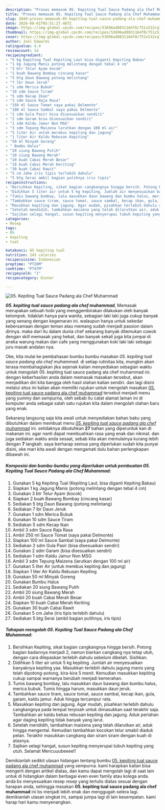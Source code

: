 ```yaml
---
description: "Proses memasak 05. Kepiting Tual Sauce Padang ala Chef Muhammad yang Lezat"
title: "Proses memasak 05. Kepiting Tual Sauce Padang ala Chef Muhammad yang Lezat"
slug: 2049-proses-memasak-05-kepiting-tual-sauce-padang-ala-chef-muhammad-yang-lezat
date: 2020-08-01T05:51:27.487Z
image: https://img-global.cpcdn.com/recipes/53696ad8031164f0/751x532cq70/05-kepiting-tual-sauce-padang-ala-chef-muhammad-foto-resep-utama.jpg
thumbnail: https://img-global.cpcdn.com/recipes/53696ad8031164f0/751x532cq70/05-kepiting-tual-sauce-padang-ala-chef-muhammad-foto-resep-utama.jpg
cover: https://img-global.cpcdn.com/recipes/53696ad8031164f0/751x532cq70/05-kepiting-tual-sauce-padang-ala-chef-muhammad-foto-resep-utama.jpg
author: Joel Edwards
ratingvalue: 4.4
reviewcount: 14
recipeingredient:
- "5 kg Kepiting Tual Kepiting Laut bisa diganti Kepiting Bakau"
- "1 kg Jagung Manis potong melintang dengan tebal 4 cm"
- "3 btr Telur Ayam kocok"
- "2 buah Bawang Bombay cincang kasar"
- "5 btg Daun Bawang potong melintang"
- "7 lbr Daun Jeruk"
- "1 sdm Merica Bubuk"
- "10 sdm Sauce Tiram"
- "5 sdm Kecap Ikan"
- "3 sdm Sauce Raja Rasa"
- "250 ml Sauce Tomat saya pakai Delmonte"
- "100 ml Sauce Sambal saya pakai Delmonte"
- "2 sdm Gula Pasir bisa disesuaikan sendiri"
- "2 sdm Garam bisa disesuaikan sendiri"
- "1 sdm Kaldu Jamur Non MSG"
- "3 sdm Tepung Maizena larutkan dengan 100 ml air"
- "5 liter Air untuk merebus kepiting dan jagung"
- "1 liter Air Kaldu Rebusan Kepiting"
- "50 ml Minyak Goreng"
- " Bumbu Halus"
- "20 siung Bawang Putih"
- "20 siung Bawang Merah"
- "20 buah Cabai Merah Besar"
- "10 buah Cabai Merah Keriting"
- "30 buah Cabai Rawit"
- "5 cm Jahe iris tipis terlebih dahulu"
- "5 btg Serai ambil bagian putihnya iris tipis"
recipeinstructions:
- "Bersihkan Kepiting, sikat bagian cangkangnya hingga bersih. Potong bagian badannya menjadi 2, namun biarkan cangkang nya tetap utuh, dengan cara dilepaskan terlebih dahulu sebelum dibelah. Sisihkan."
- "Didihkan 5 liter air untuk 5 kg kepiting. Jumlah air menyesuaikan banyaknya kepiting yaa. Masukkan terlebih dahulu jagung manis yang telah dipotong-potong, kira-kira 5 menit. Kemudian masukkan kepiting cukup sampai warnanya berubah menjadi kemerahan."
- "Tumis bawang bombay, lalu masukkan daun bawang dan bumbu halus, merica bubuk. Tumis hingga harum, masukkan daun jeruk."
- "Tambahkan sauce tiram, sauce tomat, sauce sambal, kecap ikan, gula, garam, kaldu jamur. Aduk hingga tercampur rata."
- "Masukkan kepiting dan jagung. Agar mudah, pisahkan terlebih dahulu cangkangnya pada tempat terpisah untuk dimasukkan saat terakhir saja. Tambahkan air kaldu bekas rebusan kepiting dan jagung. Aduk perlahan agar daging kepiting tidak banyak yang larut."
- "Setelah mendidih, tambahkan maizena yang telah dilarutkan air, aduk hingga mengental. Kemudian tambahkan kocokan telur smabil diaduk pelan. Terakhir masukkan cangkang dan siram siram dengan kuah di atasnya."
- "Sajikan selagi hangat, susun kepiting menyerupai tubuh kepiting yang utuh. Selamat Mencuuubeeee!!"
categories:
- Resep
tags:
- 05
- kepiting
- tual

katakunci: 05 kepiting tual 
nutrition: 243 calories
recipecuisine: Indonesian
preptime: "PT20M"
cooktime: "PT47M"
recipeyield: "1"
recipecategory: Dinner

---
```



![05. Kepiting Tual Sauce Padang ala Chef Muhammad](https://img-global.cpcdn.com/recipes/53696ad8031164f0/751x532cq70/05-kepiting-tual-sauce-padang-ala-chef-muhammad-foto-resep-utama.jpg)

<b><i>05. kepiting tual sauce padang ala chef muhammad</i></b>, Memasak merupakan sebuah hobi yang menggembirakan dilakukan oleh banyak kelompok. tidaklah hanya para wanita, sebagian laki laki juga cukup banyak yang senang dengan kegemaran ini. walaupun hanya untuk sekedar kebersamaan dengan teman atau memang sudah menjadi passion dalam dirinya. maka dari itu dalam dunia chef sekarang banyak ditemukan cowok dengan skill memasak yang hebat, dan banyak sekali juga kita jumpai di aneka warung makan dan cafe yang menggunakan koki laki laki sebagai juru masak andalan nya.



Oke, kita mulai ke pembahasan bumbu bumbu masakan <i>05. kepiting tual sauce padang ala chef muhammad</i>. di setiap rutinitas kita, mungkin akan terasa membahagiakan jika sejenak kalian menyediakan sebagian waktu untuk mengolah 05. kepiting tual sauce padang ala chef muhammad ini. dengan keberhasilan anda dalam memasak masakan tersebut, akan menjadikan diri kita bangga oleh hasil olahan kalian sendiri. dan lagi disini melalui situs ini kalian akan memiliki rujukan untuk mengolah masakan <u>05. kepiting tual sauce padang ala chef muhammad</u> tersebut menjadi menu yang yummy dan sempurna, oleh sebab itu catat alamat laman ini di komputer anda sebagai salah satu rujukan kita dalam mengolah olahan baru yang enak.


Sekarang langsung saja kita awali untuk menyediakan bahan baku yang dibutuhkan dalam membuat menu <u><i>05. kepiting tual sauce padang ala chef muhammad</i></u> ini. setidaknya dibutuhkan <b>27</b> bahan yang diperuntuk kan di makanan ini. agar nanti dapat membuahkan rasa yang enak dan nikmat. dan juga sediakan waktu anda sesaat, sebab kita akan memulainya kurang lebih dengan <b>7</b> langkah. saya berharap semua yang diperlukan sudah kita punyai disini, oke mari kita awali dengan mengamati dulu bahan perlengkapan dibawah ini.

<!--inarticleads1-->

##### Komposisi dan bumbu-bumbu yang diperlukan untuk pembuatan 05. Kepiting Tual Sauce Padang ala Chef Muhammad:

1. Gunakan 5 kg Kepiting Tual (Kepiting Laut, bisa diganti Kepiting Bakau)
1. Siapkan 1 kg Jagung Manis (potong melintang dengan tebal 4 cm)
1. Gunakan 3 btr Telur Ayam (kocok)
1. Siapkan 2 buah Bawang Bombay (cincang kasar)
1. Sediakan 5 btg Daun Bawang (potong melintang)
1. Sediakan 7 lbr Daun Jeruk
1. Gunakan 1 sdm Merica Bubuk
1. Gunakan 10 sdm Sauce Tiram
1. Sediakan 5 sdm Kecap Ikan
1. Ambil 3 sdm Sauce Raja Rasa
1. Ambil 250 ml Sauce Tomat (saya pakai Delmonte)
1. Siapkan 100 ml Sauce Sambal (saya pakai Delmonte)
1. Sediakan 2 sdm Gula Pasir (bisa disesuaikan sendiri)
1. Gunakan 2 sdm Garam (bisa disesuaikan sendiri)
1. Sediakan 1 sdm Kaldu Jamur Non MSG
1. Ambil 3 sdm Tepung Maizena (larutkan dengan 100 ml air)
1. Gunakan 5 liter Air (untuk merebus kepiting dan jagung)
1. Siapkan 1 liter Air Kaldu Rebusan Kepiting
1. Gunakan 50 ml Minyak Goreng
1. Gunakan  Bumbu Halus
1. Sediakan 20 siung Bawang Putih
1. Ambil 20 siung Bawang Merah
1. Ambil 20 buah Cabai Merah Besar
1. Siapkan 10 buah Cabai Merah Keriting
1. Gunakan 30 buah Cabai Rawit
1. Gunakan 5 cm Jahe (iris tipis terlebih dahulu)
1. Sediakan 5 btg Serai (ambil bagian putihnya, iris tipis)




<!--inarticleads2-->

##### Tahapan mengolah 05. Kepiting Tual Sauce Padang ala Chef Muhammad:

1. Bersihkan Kepiting, sikat bagian cangkangnya hingga bersih. Potong bagian badannya menjadi 2, namun biarkan cangkang nya tetap utuh, dengan cara dilepaskan terlebih dahulu sebelum dibelah. Sisihkan.
1. Didihkan 5 liter air untuk 5 kg kepiting. Jumlah air menyesuaikan banyaknya kepiting yaa. Masukkan terlebih dahulu jagung manis yang telah dipotong-potong, kira-kira 5 menit. Kemudian masukkan kepiting cukup sampai warnanya berubah menjadi kemerahan.
1. Tumis bawang bombay, lalu masukkan daun bawang dan bumbu halus, merica bubuk. Tumis hingga harum, masukkan daun jeruk.
1. Tambahkan sauce tiram, sauce tomat, sauce sambal, kecap ikan, gula, garam, kaldu jamur. Aduk hingga tercampur rata.
1. Masukkan kepiting dan jagung. Agar mudah, pisahkan terlebih dahulu cangkangnya pada tempat terpisah untuk dimasukkan saat terakhir saja. Tambahkan air kaldu bekas rebusan kepiting dan jagung. Aduk perlahan agar daging kepiting tidak banyak yang larut.
1. Setelah mendidih, tambahkan maizena yang telah dilarutkan air, aduk hingga mengental. Kemudian tambahkan kocokan telur smabil diaduk pelan. Terakhir masukkan cangkang dan siram siram dengan kuah di atasnya.
1. Sajikan selagi hangat, susun kepiting menyerupai tubuh kepiting yang utuh. Selamat Mencuuubeeee!!




Demikianlah sedikit ulasan hidangan tentang bumbu <u>05. kepiting tual sauce padang ala chef muhammad</u> yang sempurna. kami harapkan kalian bisa mengerti dengan artikel diatas, dan kamu dapat mengolah lagi di saat lain untuk di hidangkan dalam berbagai even even family atau kolega anda. anda bs menyesuaikan resep resep yang tertulis diatas sesuai dengan harapan anda, sehingga masakan <b>05. kepiting tual sauce padang ala chef muhammad</b> ini bs menjadi lebih enak dan menggugah selera lagi. demikianlah ulasan singkat ini, sampai jumpa lagi di lain kesempatan. kami harap hari kamu menyenangkan.
